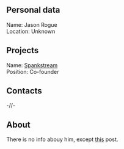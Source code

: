 ## Personal data
Name: Jason Rogue    
Location: Unknown  
## Projects 
Name: [Spankstream](../projects/spankstream.md)  
Position: Co-founder
## Contacts
-//-
## About
There is no info abouy him, except [this](https://cryptocurrencies.space/spank-coin-ico/) post.
